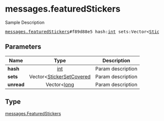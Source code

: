 # messages.featuredStickers

Sample Description

<pre>
<a href="../constructor/messages.featuredStickers.md">messages.featuredStickers</a>#f89d88e5 hash:<a href="../type/int.md">int</a> sets:Vector&lt;<a href="../type/StickerSetCovered.md">StickerSetCovered</a>&gt; unread:Vector&lt;<a href="../type/long.md">long</a>&gt; = <a href="../type/messages.FeaturedStickers.md">messages.FeaturedStickers</a>;
</pre>

## Parameters

| Name | Type | Description |
|------|:----:|-------------|
| **hash** | [int](../type/int.md) | Param description |
| **sets** | Vector<[StickerSetCovered](../type/StickerSetCovered.md) | Param description |
| **unread** | Vector<[long](../type/long.md) | Param description |

## Type

[messages.FeaturedStickers](../type/messages.FeaturedStickers.md)
